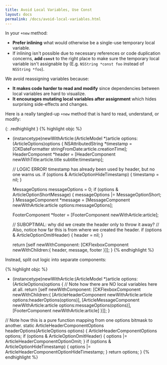 ```yaml
---
title: Avoid Local Variables, Use Const
layout: docs
permalink: /docs/avoid-local-variables.html
---
```

In your `+new` method:

- **Prefer inlining** what would otherwise be a single-use temporary local variable.
- If inlining isn't possible due to necessary references or code duplication concerns, **add `const`** to the
right place to make sure the temporary local variable isn't assignable by  (E.g. `NSString *const foo`
instead of `NSString *foo`).

We avoid reassigning variables because:

- **It makes code harder to read and modify** since dependencies between local variables are hard to visualize.
- **It encourages mutating local variables after assignment** which hides surprising side-effects and changes.

Here is a really tangled-up `+new` method that is hard to read, understand, or modify:

{: .redhighlight }
{% highlight objc %}
+ (instancetype)newWithArticle:(ArticleModel *)article options:(ArticleOptions)options
{
  NSAttributedString *timestamp = [CKDateFormatter stringFromDate:article.creationTime];
  HeaderComponent *header =
  [HeaderComponent
   newWithTitle:article.title
   subtitle:timestamp];

  // LOGIC ERROR! timestamp has already been used by header, but no one warns us.
  if (options & ArticleOptionHideTimestamp) {
    timestamp = nil;
  }

  MessageOptions messageOptions = 0;
  if (options & ArticleOptionShortMessage) {
    messageOptions |= MessageOptionShort;
  }
  MessageComponent *message =
  [MessageComponent
   newWithArticle:article
   options:messageOptions];

  FooterComponent *footer = [FooterComponent newWithArticle:article];

  // SUBOPTIMAL: why did we create the header only to throw it away?
  // Also, notice how far this is from where we created the header.
  if (options & ArticleOptionOmitHeader) {
    header = nil;
  }

  return [self newWithComponent:
          [CKFlexboxComponent
           newWithChildren:{
             header,
             message,
             footer
           }]];
}
{% endhighlight %}

Instead, split out logic into separate components:

{% highlight objc %}
+ (instancetype)newWithArticle:(ArticleModel *)article options:(ArticleOptions)options
{
  // Note how there are NO local variables here at all.
  return [self newWithComponent:
          [CKFlexboxComponent
           newWithChildren:{
             [ArticleHeaderComponent
              newWithArticle:article
              options:headerOptions(options)],
             [ArticleMessageComponent
              newWithArticle:article
              options:messageOptions(options)],
             [FooterComponent newWithArticle:article]
           }]];
}

// Note how this is a pure function mapping from one options bitmask to another.
static ArticleHeaderComponentOptions headerOptions(ArticleOptions options)
{
  ArticleHeaderComponentOptions options;
  if (options & ArticleOptionOmitHeader) {
    options |= ArticleHeaderComponentOptionOmit;
  }
  if (options & ArticleOptionHideTimestamp) {
    options |= ArticleHeaderComponentOptionHideTimestamp;
  }
  return options;
}
{% endhighlight %}
